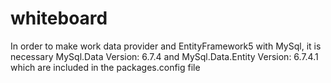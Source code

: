 whiteboard
==========

In order to make work data provider and EntityFramework5 with MySql, it is necessary MySql.Data Version: 6.7.4 and MySql.Data.Entity Version: 6.7.4.1 which are included in the packages.config file
